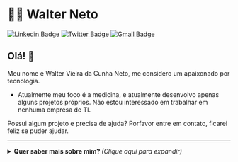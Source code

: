 # :man_technologist: Walter Neto

[![Linkedin Badge](https://img.shields.io/badge/-LinkedIn-blue?style=flat-square&logo=Linkedin&logoColor=white&link=https://www.linkedin.com/in/wvcneto)](https://www.linkedin.com/in/wvcneto)
[![Twitter Badge](https://img.shields.io/badge/-Twitter-1ca0f1?style=flat-square&labelColor=1ca0f1&logo=twitter&logoColor=white&link=https://twitter.com/wvcneto)](https://twitter.com/wvcneto)
[![Gmail Badge](https://img.shields.io/badge/-Gmail-c14438?style=flat-square&logo=Gmail&logoColor=white&link=mailto:wvcneto@gmail.com)](mailto:wvcneto@gmail.com)

## Olá! 👋

Meu nome é Walter Vieira da Cunha Neto, me considero um apaixonado por tecnologia.
- Atualmente meu foco é a medicina, e atualmente desenvolvo apenas alguns projetos próprios. Não estou interessado em trabalhar em nenhuma empresa de TI.

Possui algum projeto e precisa de ajuda? Porfavor entre em contato, ficarei feliz se puder ajudar.

---

<details>
  <summary> <b> Quer saber mais sobre mim? </b> <i>(Clique aqui para expandir)</i> </summary>
  <br>
  <center>
  <table>
    <tr>
       <td><img width="390px" align="left" src="https://github-readme-stats.vercel.app/api?username=wvcneto&theme=&show_icons=true" /></td>
       <td><img width="390px" align="left" src="https://github-readme-stats.vercel.app/api/top-langs/?username=wvcneto&hide=html&layout=compact&theme=" /></td>
    </tr>  
  </table>
  </center> 
